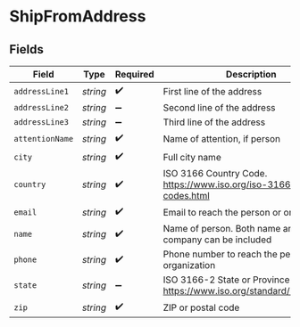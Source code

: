 # ShipFromAddress


## Fields

| Field                                                                           | Type                                                                            | Required                                                                        | Description                                                                     | Example                                                                         |
| ------------------------------------------------------------------------------- | ------------------------------------------------------------------------------- | ------------------------------------------------------------------------------- | ------------------------------------------------------------------------------- | ------------------------------------------------------------------------------- |
| `addressLine1`                                                                  | *string*                                                                        | :heavy_check_mark:                                                              | First line of the address                                                       | 200 Townsend Street                                                             |
| `addressLine2`                                                                  | *string*                                                                        | :heavy_minus_sign:                                                              | Second line of the address                                                      | Unit 21                                                                         |
| `addressLine3`                                                                  | *string*                                                                        | :heavy_minus_sign:                                                              | Third line of the address                                                       |                                                                                 |
| `attentionName`                                                                 | *string*                                                                        | :heavy_check_mark:                                                              | Name of attention, if person                                                    | Flavorcloud Inc.                                                                |
| `city`                                                                          | *string*                                                                        | :heavy_check_mark:                                                              | Full city name                                                                  | San Francisco                                                                   |
| `country`                                                                       | *string*                                                                        | :heavy_check_mark:                                                              | ISO 3166 Country Code. https://www.iso.org/iso-3166-country-codes.html          | US                                                                              |
| `email`                                                                         | *string*                                                                        | :heavy_check_mark:                                                              | Email to reach the person or organization                                       | jake.krachman@flavorcloud.com                                                   |
| `name`                                                                          | *string*                                                                        | :heavy_check_mark:                                                              | Name of person. Both name and company can be included                           | Jake Krachman                                                                   |
| `phone`                                                                         | *string*                                                                        | :heavy_check_mark:                                                              | Phone number to reach the person or organization                                | 6094120178                                                                      |
| `state`                                                                         | *string*                                                                        | :heavy_minus_sign:                                                              | ISO 3166-2 State or Province Code Only. https://www.iso.org/standard/72483.html | CA                                                                              |
| `zip`                                                                           | *string*                                                                        | :heavy_check_mark:                                                              | ZIP or postal code                                                              | 94107                                                                           |